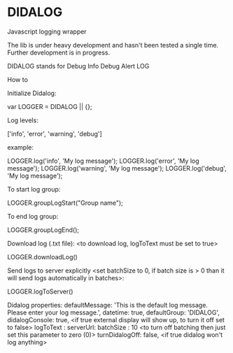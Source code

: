 # DIDALOG
Javascript logging wrapper

The lib is under heavy development and hasn't been tested a single time.
Further development is in progress.

DIDALOG stands for Debug Info Debug Alert LOG

How to

Initialize Didalog:

var LOGGER = DIDALOG || {}; 

Log levels: 

['info', 'error', 'warning', 'debug']

example: 

LOGGER.log('info', 'My log message');
LOGGER.log('error', 'My log message');
LOGGER.log('warning', 'My log message');
LOGGER.log('debug', 'My log message');

To start log group: 

LOGGER.groupLogStart("Group name");

To end log group:

LOGGER.groupLogEnd();

Download log (.txt file): <to download log, logToText must be set to true> 

LOGGER.downloadLog() 

Send logs to server explicitly <set batchSize to 0, if batch size is > 0 than it will send logs automatically in batches>:

LOGGER.logToServer() 



Didalog properties:
defaultMessage: 'This is the default log message. Please enter your log message.',
datetime: true,
defaultGroup: 'DIDALOG',
didalogConsole: true, <if true external display will show up, to turn it off set to false>
logToText : <if true you can send data to server>
serverUrl: <path to the server script>
batchSize : 10 <to turn off batching then just set this parameter to zero (0)>
turnDidalogOff: false,   <if true didalog won't log anything>



